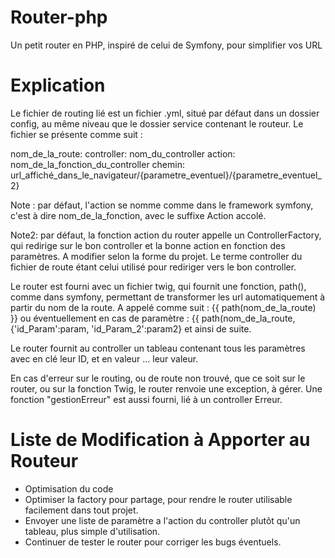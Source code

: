 # Router-php
Un petit router en PHP, inspiré de celui de Symfony, pour simplifier vos URL

# Explication
Le fichier de routing lié est un fichier .yml, situé par défaut dans un dossier config, au même niveau que le dossier service contenant le routeur.
Le fichier se présente comme suit :

nom_de_la_route:
    controller: nom_du_controller
    action: nom_de_la_fonction_du_controller
    chemin: url_affiché_dans_le_navigateur/{parametre_eventuel}/{parametre_eventuel_2}

Note : par défaut, l'action se nomme comme dans le framework symfony, c'est à dire nom_de_la_fonction, avec le suffixe Action accolé.

Note2: par défaut, la fonction action du router appelle un ControllerFactory, qui redirige sur le bon controller et la bonne action en fonction des paramètres. A modifier selon la forme du projet. Le terme controller du fichier de route étant celui utilisé pour rediriger vers le bon controller. 


Le router est fourni avec un fichier twig, qui fournit une fonction, path(), comme dans symfony, permettant de transformer les url automatiquement à partir du nom de la route.
A appelé comme suit : {{ path(nom_de_la_route) }} ou éventuellement en cas de paramètre : {{ path(nom_de_la_route, {'id_Param':param, 'id_Param_2':param2} et ainsi de suite.

Le router fournit au controller un tableau contenant tous les paramètres avec en clé leur ID, et en valeur ... leur valeur.

En cas d'erreur sur le routing, ou de route non trouvé, que ce soit sur le router, ou sur la fonction Twig, le router renvoie une exception, à gérer. Une fonction "gestionErreur" est aussi fourni, lié à un controller Erreur.

# Liste de Modification à Apporter au Routeur
- Optimisation du code
- Optimiser la factory pour partage, pour rendre le router utilisable facilement dans tout projet.
- Envoyer une liste de paramètre a l'action du controller plutôt qu'un tableau, plus simple d'utilisation.
- Continuer de tester le router pour corriger les bugs éventuels.
